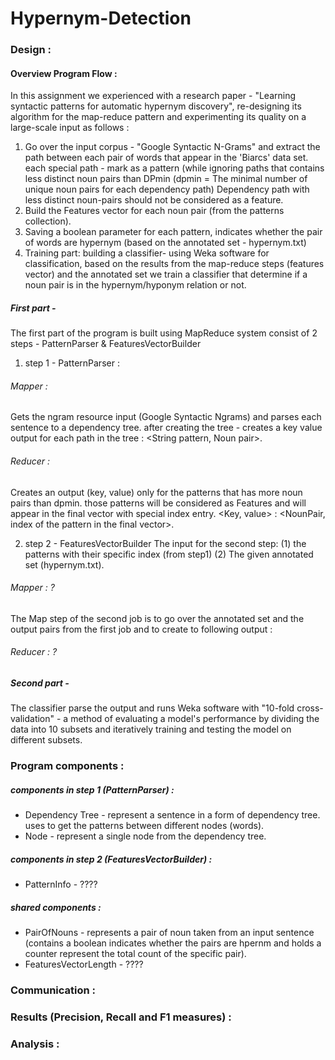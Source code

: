 # Hypernym-Detection


### Design :

#### Overview Program Flow :

In this assignment we experienced with a research paper - "Learning syntactic patterns for automatic hypernym discovery", re-designing its algorithm for the map-reduce pattern and experimenting its quality on a large-scale input as follows :
1. Go over the input corpus - "Google Syntactic N-Grams" and extract the path between each pair
of words that appear in the 'Biarcs' data set. each special path - mark as a pattern (while ignoring paths  that contains less distinct noun pairs than DPmin (dpmin = The minimal number of unique noun pairs for each dependency path) Dependency path with less distinct noun-pairs should not be considered as a feature.
2. Build the Features vector for each noun pair (from the patterns collection).
3. Saving a boolean parameter for each pattern, indicates whether the pair of words are hypernym (based on the annotated set - hypernym.txt)
4. Training part: building a classifier-  using Weka software for classification, based on the results from the map-reduce steps (features vector) and the annotated set we train a classifier that determine if a noun pair is in the hypernym/hyponym relation or not.


##### First part - 

The first part of the program is built using MapReduce system consist of 2 steps - PatternParser & FeaturesVectorBuilder

1) step 1 - PatternParser :
###### Mapper :
Gets the ngram resource input (Google Syntactic Ngrams) and parses each sentence to a dependency tree. 
after creating the tree - creates a key value output for each path in the tree : <String pattern, Noun pair>. 
###### Reducer :
Creates an output (key, value) only for the patterns that has more noun pairs than dpmin.
those patterns will be considered as Features and will appear in the final vector with special index entry. 
<Key, value> : <NounPair, index of the pattern in the final vector>. 

2) step 2 - FeaturesVectorBuilder
The input for the second step: (1) the patterns with their specific index (from step1) (2) The given annotated set (hypernym.txt).
###### Mapper : ?
The Map step of the second job is to go over the annotated set and the output pairs from the first job and to create to following output :
###### Reducer : ?
 

##### Second part -

The classifier parse the output and runs Weka software with "10-fold cross-validation" - 
a method of evaluating a model's performance by dividing the data into 10 subsets and iteratively training and testing the model on different subsets.


### Program components :

##### components in step 1 (PatternParser) :
* Dependency Tree - represent a sentence in a form of dependency tree. uses to get the patterns between different nodes (words).
* Node - represent a single node from the dependency tree.

##### components in step 2 (FeaturesVectorBuilder) :
* PatternInfo - ????

##### shared components :
* PairOfNouns - represents a pair of noun taken from an input sentence (contains a boolean indicates whether the pairs are 
hpernm and holds a counter represent the total count of the specific pair).
* FeaturesVectorLength - ????


### Communication : 


### Results (Precision, Recall and F1 measures) :


### Analysis :


